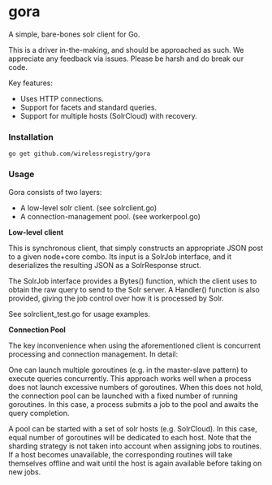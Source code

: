 # gora

A simple, bare-bones solr client for Go.

This is a driver in-the-making, and should be approached as such. We appreciate any feedback via issues. Please be harsh and do break our code.

Key features:
 * Uses HTTP connections.
 * Support for facets and standard queries.
 * Support for multiple hosts (SolrCloud) with recovery.

### Installation
	
```
go get github.com/wirelessregistry/gora
```
  
### Usage

Gora consists of two layers:
 * A low-level solr client. (see solrclient.go)
 * A connection-management pool. (see workerpool.go)
	
__Low-level client__

This is synchronous client, that simply constructs an appropriate JSON post to a given node+core combo. Its input is a SolrJob interface, and it deserializes the resulting JSON as a SolrResponse struct. 

The SolrJob interface provides a Bytes() function, which the client uses to obtain the raw query to send to the Solr server. A Handler() function is also provided, giving the job control over how it is processed by Solr.

See solrclient_test.go for usage examples.

__Connection Pool__

The key inconvenience when using the aforementioned client is concurrent processing and connection management. In detail:

One can launch multiple goroutines (e.g. in the master-slave pattern) to execute queries concurrently. This approach works well when a process does not launch excessive numbers of goroutines. When this does not hold, the connection pool can be launched with a fixed number of running goroutines. In this case, a process submits a job to the pool and awaits the query completion.

A pool can be started with a set of solr hosts (e.g. SolrCloud). In this case, equal number of goroutines will be dedicated to each host. Note that the sharding strategy is not taken into account when assigning jobs to routines. If a host becomes unavailable, the corresponding routines will take themselves offline and wait until the host is again available before taking on new jobs.

